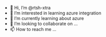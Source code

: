 - 👋 Hi, I’m @rtsh-xtra
- 👀 I’m interested in learning azure integration
- 🌱 I’m currently learning about azure
- 💞️ I’m looking to collaborate on ...
- 📫 How to reach me ...

<!---
rtsh-xtra/rtsh-xtra is a ✨ special ✨ repository because its `README.md` (this file) appears on your GitHub profile.
You can click the Preview link to take a look at your changes.
--->
